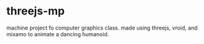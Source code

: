 # threejs-mp
machine project fo computer graphics class.
made using threejs, vroid, and mixamo to animate a dancing humanoid.
